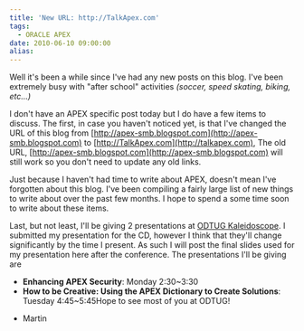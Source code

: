 ```yaml
---
title: 'New URL: http://TalkApex.com'
tags:
  - ORACLE APEX
date: 2010-06-10 09:00:00
alias:
---
```


Well it's been a while since I've had any new posts on this blog. I've been extremely busy with "after school" activities <span style="font-style:italic;">(soccer, speed skating, biking, etc...)</span>

I don't have an APEX specific post today but I do have a few items to discuss. The first, in case you haven't noticed yet, is that I've changed the URL of this blog from [http://apex-smb.blogspot.com](http://apex-smb.blogspot.com) to [http://TalkApex.com](http://talkapex.com), The old URL, [http://apex-smb.blogspot.com](http://apex-smb.blogspot.com) will still work so you don't need to update any old links.

Just because I haven't had time to write about APEX, doesn't mean I've forgotten about this blog. I've been compiling a fairly large list of new things to write about over the past few months. I hope to spend a some time soon to write about these items.

Last, but not least, I'll be giving 2 presentations at [ODTUG Kaleidoscope](http://www.odtugkaleidoscope.com/). I submitted my presentation for the CD, however I think that they'll change significantly by the time I present. As such I will post the final slides used for my presentation here after the conference. The presentations I'll be giving are

*   <span style="font-weight:bold;">Enhancing APEX Security</span>: Monday 2:30~3:30
*   <span style="font-weight:bold;">How to be Creative: Using the APEX Dictionary to Create Solutions</span>: Tuesday 4:45~5:45Hope to see most of you at ODTUG!

- Martin